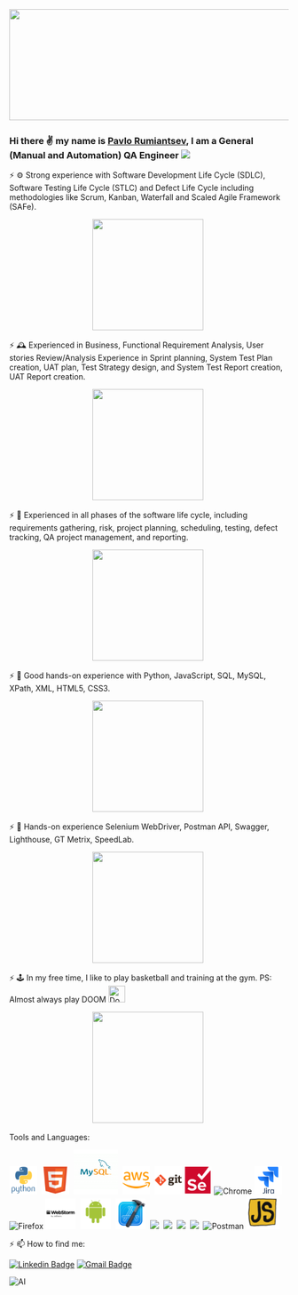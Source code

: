 <img src="https://media.giphy.com/media/QpVUMRUJGokfqXyfa1/giphy.gif" width="1000" height="200"/>
  </div>

### Hi there ✌️ my name is [Pavlo Rumiantsev](https://www.linkedin.com/in/paul-rumiantsev/), I am a General (Manual and Automation) QA Engineer  <img src="https://media.giphy.com/media/TkDkMRnkxUAnOHI2HH/giphy.gif" width="55">

⚡ ⚙️ Strong experience with Software Development Life Cycle (SDLC), Software Testing Life Cycle (STLC) and Defect Life Cycle including methodologies like Scrum, Kanban, Waterfall and Scaled Agile Framework (SAFe).


<p align="center"> <img src="https://media.giphy.com/media/436hhtZJQAT86nomhG/giphy.gif" width="200" height="200"/>&nbsp; </p>
 
⚡ 🕰 Experienced in Business, Functional Requirement Analysis, User stories Review/Analysis 
Experience in Sprint planning, System Test Plan creation, UAT plan, Test Strategy design, and System Test Report creation, UAT Report creation.
<p align="center"> <img src="https://media.giphy.com/media/7ePtXQgS0xqvpSjBGU/giphy.gif" width="200" height="200"/>&nbsp; </p>
 
⚡ 📡 Experienced in all phases of the software life cycle, including requirements gathering, risk, project planning, scheduling, testing, defect tracking, QA project management, and reporting.
 
<p align="center"> <img src="https://media.giphy.com/media/QtSYyI549fuif9NIcu/giphy.gif" width="200" height="200"/>&nbsp; </p>

⚡ 📇 Good hands-on experience with Python, JavaScript, SQL, MySQL, XPath, XML, HTML5, CSS3. 

<p align="center"> <img src="https://media.giphy.com/media/LYBHgc2yiO07G3dkkQ/giphy.gif" width="200" height="200"/>&nbsp; </p>

⚡ 🔋 Hands-on experience Selenium WebDriver, Postman API, Swagger, Lighthouse, GT Metrix, SpeedLab.

<p align="center"> <img src="https://media.giphy.com/media/Cglm3JaOZFSOFYx1qY/giphy.gif" width="200" height="200"/>&nbsp; </p>

⚡ 🕹 In my free time, I like to play basketball and training at the gym.
PS: Almost always play DOOM <img src="https://user-images.githubusercontent.com/21290659/204235179-ac918db0-8c96-45db-888f-d43ba809a729.png" title="Doom guy" width="30" height="30"/> 


<p align="center"> <img src="https://media.giphy.com/media/iSQvCHnEuN0eIQwJh7/giphy.gif" width="200" height="200"/>&nbsp; </p>



Tools and Languages: 
<div>
  <img src="https://github.com/devicons/devicon/blob/master/icons/python/python-original-wordmark.svg" title="Python" alt="Python" width="50" height="50"/>&nbsp;
  <img src="https://github.com/devicons/devicon/blob/master/icons/html5/html5-original.svg" title="HTML5" alt="HTML" width="50" height="50"/>&nbsp;
  <img src="https://raw.githubusercontent.com/MaruanBO/MaruanBO/master/assets/mysql.gif" height="80" />&nbsp;
  <img src="https://github.com/devicons/devicon/blob/master/icons/amazonwebservices/amazonwebservices-plain-wordmark.svg" title="AWS" alt="AWS" width="50" height="50"/>&nbsp;
  <img src="https://github.com/devicons/devicon/blob/master/icons/git/git-original-wordmark.svg" title="Git" **alt="Git" width="50" height="50"/>
  <img src="https://github.com/devicons/devicon/blob/master/icons/selenium/selenium-original.svg" title="Selenium" **alt="Selenium" width="50" height="50"/>
  <img src="https://media.giphy.com/media/m3DAD130BjRYNisG0P/giphy.gif" title="Chrome" alt="Chrome" width="50" height="50"/>
  <img src="https://github.com/devicons/devicon/raw/master/icons/jira/jira-original-wordmark.svg" title="Jira" alt="Jira" width="50"/>
  <img src="https://media.giphy.com/media/3o7qE1182TDor4jIiI/giphy.gif" title="Firefox" alt="Firefox" width="70" height="50"/>
  <img src="https://github.com/devicons/devicon/blob/master/icons/webstorm/webstorm-original-wordmark.svg" title="Webstorm" alt="Webstorm" width="55"/>&nbsp;
  <img src="https://github.com/devicons/devicon/blob/master/icons/android/android-original-wordmark.svg" title="Android" alt="Android" width="55"/>&nbsp;
  <img src="https://github.com/devicons/devicon/blob/master/icons/xcode/xcode-original.svg" title="XCode" alt="XCode" width="55"/>&nbsp;
  <img src="https://cdn.jsdelivr.net/gh/devicons/devicon/icons/vscode/vscode-original.svg" width="45"/>&nbsp;
  <img src="https://cdn.jsdelivr.net/gh/devicons/devicon/icons/slack/slack-original.svg" width="45"/>&nbsp;
<img src="https://cdn.jsdelivr.net/gh/devicons/devicon/icons/opera/opera-original.svg" width="45"/>&nbsp;
  <img src="https://cdn.jsdelivr.net/gh/devicons/devicon/icons/safari/safari-original.svg" width="45"/>&nbsp;

  <img src="https://camo.githubusercontent.com/93b32389bf746009ca2370de7fe06c3b5146f4c99d99df65994f9ced0ba41685/68747470733a2f2f7777772e766563746f726c6f676f2e7a6f6e652f6c6f676f732f676574706f73746d616e2f676574706f73746d616e2d69636f6e2e737667" title="Postman" alt="Postman" width="50" height="50"/> 
  
  <img src="https://raw.githubusercontent.com/MaruanBO/MaruanBO/master/assets/javascript.gif" title="JS" alt="JS" width="60"/>
  </div>



  
⚡ :mailbox: How to find me:<div id="badges">
  
[![Linkedin Badge](https://img.shields.io/badge/-Paul_Rumiantsev-blue?style=flat-square&logo=Linkedin&logoColor=white&link=https://www.linkedin.com/in/paul-rumiantsev/)](https://www.linkedin.com/in/paul-rumiantsev/)
  [![Gmail Badge](https://img.shields.io/badge/-chrome8282@gmail.com-c14438?style=flat-square&logo=Gmail&logoColor=white&link=mailto:bkarpov86@gmail.com)](mailto:chrome8282@gmail.com)
 
 
  <img src="https://media.giphy.com/media/IcZhFmufozDCij3p22/giphy.gif" title="AI" alt="AI" height="400" width="1000"/>
  </div>
  
  
  
  

